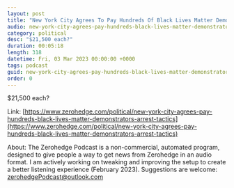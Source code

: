 ```yaml
---
layout: post
title: "New York City Agrees To Pay Hundreds Of Black Lives Matter Demonstrators For Arrest Tactics"
audio: new-york-city-agrees-pay-hundreds-black-lives-matter-demonstrators-arrest-tactics-0
category: political
desc: "$21,500 each?"
duration: 00:05:18
length: 318
datetime: Fri, 03 Mar 2023 00:00:00 +0000
tags: podcast
guid: new-york-city-agrees-pay-hundreds-black-lives-matter-demonstrators-arrest-tactics-0
order: 0
---
```

$21,500 each?

Link: [https://www.zerohedge.com/political/new-york-city-agrees-pay-hundreds-black-lives-matter-demonstrators-arrest-tactics](https://www.zerohedge.com/political/new-york-city-agrees-pay-hundreds-black-lives-matter-demonstrators-arrest-tactics)

About: The Zerohedge Podcast is a non-commercial, automated program, designed to give people a way to get news from Zerohedge in an audio format.  I am actively working on tweaking and improving the setup to create a better listening experience (February 2023).  Suggestions are welcome: [zerohedgePodcast@outlook.com](mailto:zerohedgePodcast@outlook.com)